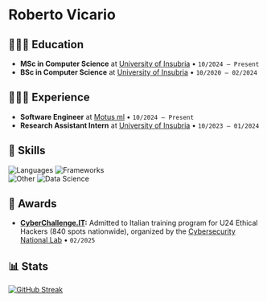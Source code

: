 # Roberto Vicario

## 👨🏻‍🎓 Education

- **MSc in Computer Science** at <a href="https://www.uninsubria.it">University of Insubria</a> • `10/2024 – Present`
- **BSc in Computer Science** at <a href="https://www.uninsubria.it">University of Insubria</a> • `10/2020 – 02/2024`

## 👨🏻‍💻 Experience

- **Software Engineer** at <a href="https://www.motusml.com">Motus ml</a> • `10/2024 – Present`
- **Research Assistant Intern** at <a href="https://www.uninsubria.it">University of Insubria</a> • `10/2023 – 01/2024`

## 🚀 Skills

<div>
	<img src="https://go-skill-icons.vercel.app/api/icons?i=java,c,python,r,javascript,php&perline=6&theme=light" alt="Languages">
	<img src="https://go-skill-icons.vercel.app/api/icons?i=html,css,bootstrap,figma,spring,flask&perline=6&theme=light" alt="Frameworks">
</div>
<div>
	<img src="https://go-skill-icons.vercel.app/api/icons?i=linux,bash,git,docker,kubernetes,aws&perline=6&theme=light" alt="Other">
	<img src="https://go-skill-icons.vercel.app/api/icons?i=numpy,pandas,seaborn,matplotlib,scikitlearn,tensorflow&perline=6&theme=light" alt="Data Science">
</div>

## 🏅 Awards

- **<a href="https://www.cyberchallenge.it">CyberChallenge.IT</a>:** Admitted to Italian training program for U24 Ethical Hackers (840 spots nationwide), organized by the <a href="https://www.cybersecnatlab.it">Cybersecurity National Lab</a> • `02/2025`

## 📊 Stats

<a href="https://git.io/streak-stats"><img src="https://streak-stats.demolab.com?user=robertovicario&theme=highcontrast&border_radius=20&card_width=500&card_height=250" alt="GitHub Streak"/></a>
